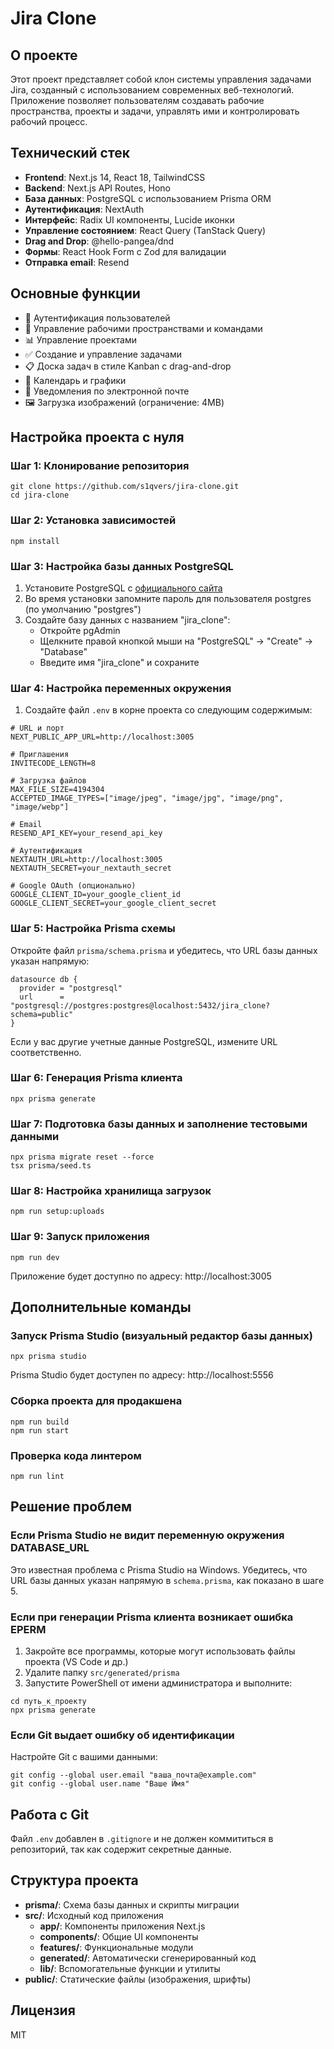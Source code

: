 # Jira Clone

## О проекте

Этот проект представляет собой клон системы управления задачами Jira, созданный с использованием современных веб-технологий. Приложение позволяет пользователям создавать рабочие пространства, проекты и задачи, управлять ими и контролировать рабочий процесс.

## Технический стек

- **Frontend**: Next.js 14, React 18, TailwindCSS
- **Backend**: Next.js API Routes, Hono
- **База данных**: PostgreSQL с использованием Prisma ORM
- **Аутентификация**: NextAuth
- **Интерфейс**: Radix UI компоненты, Lucide иконки
- **Управление состоянием**: React Query (TanStack Query)
- **Drag and Drop**: @hello-pangea/dnd
- **Формы**: React Hook Form с Zod для валидации
- **Отправка email**: Resend

## Основные функции

- 🔐 Аутентификация пользователей
- 👥 Управление рабочими пространствами и командами
- 📊 Управление проектами
- ✅ Создание и управление задачами
- 📋 Доска задач в стиле Kanban с drag-and-drop
- 📆 Календарь и графики
- 📧 Уведомления по электронной почте
- 🖼️ Загрузка изображений (ограничение: 4MB)

## Настройка проекта с нуля

### Шаг 1: Клонирование репозитория
```
git clone https://github.com/s1qvers/jira-clone.git
cd jira-clone
```

### Шаг 2: Установка зависимостей
```
npm install
```

### Шаг 3: Настройка базы данных PostgreSQL
1. Установите PostgreSQL с [официального сайта](https://www.postgresql.org/download/windows/)
2. Во время установки запомните пароль для пользователя postgres (по умолчанию "postgres")
3. Создайте базу данных с названием "jira_clone":
   - Откройте pgAdmin
   - Щелкните правой кнопкой мыши на "PostgreSQL" → "Create" → "Database"
   - Введите имя "jira_clone" и сохраните

### Шаг 4: Настройка переменных окружения
1. Создайте файл `.env` в корне проекта со следующим содержимым:
```
# URL и порт
NEXT_PUBLIC_APP_URL=http://localhost:3005

# Приглашения
INVITECODE_LENGTH=8

# Загрузка файлов
MAX_FILE_SIZE=4194304
ACCEPTED_IMAGE_TYPES=["image/jpeg", "image/jpg", "image/png", "image/webp"]

# Email
RESEND_API_KEY=your_resend_api_key

# Аутентификация
NEXTAUTH_URL=http://localhost:3005
NEXTAUTH_SECRET=your_nextauth_secret

# Google OAuth (опционально)
GOOGLE_CLIENT_ID=your_google_client_id
GOOGLE_CLIENT_SECRET=your_google_client_secret
```

### Шаг 5: Настройка Prisma схемы
Откройте файл `prisma/schema.prisma` и убедитесь, что URL базы данных указан напрямую:
```prisma
datasource db {
  provider = "postgresql"
  url      = "postgresql://postgres:postgres@localhost:5432/jira_clone?schema=public"
}
```
Если у вас другие учетные данные PostgreSQL, измените URL соответственно.

### Шаг 6: Генерация Prisma клиента
```
npx prisma generate
```

### Шаг 7: Подготовка базы данных и заполнение тестовыми данными
```
npx prisma migrate reset --force
tsx prisma/seed.ts
```

### Шаг 8: Настройка хранилища загрузок
```
npm run setup:uploads
```

### Шаг 9: Запуск приложения
```
npm run dev
```
Приложение будет доступно по адресу: http://localhost:3005

## Дополнительные команды

### Запуск Prisma Studio (визуальный редактор базы данных)
```
npx prisma studio
```
Prisma Studio будет доступен по адресу: http://localhost:5556

### Сборка проекта для продакшена
```
npm run build
npm run start
```

### Проверка кода линтером
```
npm run lint
```

## Решение проблем

### Если Prisma Studio не видит переменную окружения DATABASE_URL
Это известная проблема с Prisma Studio на Windows. Убедитесь, что URL базы данных указан напрямую в `schema.prisma`, как показано в шаге 5.

### Если при генерации Prisma клиента возникает ошибка EPERM
1. Закройте все программы, которые могут использовать файлы проекта (VS Code и др.)
2. Удалите папку `src/generated/prisma`
3. Запустите PowerShell от имени администратора и выполните:
```
cd путь_к_проекту
npx prisma generate
```

### Если Git выдает ошибку об идентификации
Настройте Git с вашими данными:
```
git config --global user.email "ваша_почта@example.com"
git config --global user.name "Ваше Имя"
```

## Работа с Git

Файл `.env` добавлен в `.gitignore` и не должен коммититься в репозиторий, так как содержит секретные данные.

## Структура проекта

- **prisma/**: Схема базы данных и скрипты миграции
- **src/**: Исходный код приложения
  - **app/**: Компоненты приложения Next.js
  - **components/**: Общие UI компоненты
  - **features/**: Функциональные модули
  - **generated/**: Автоматически сгенерированный код
  - **lib/**: Вспомогательные функции и утилиты
- **public/**: Статические файлы (изображения, шрифты)

## Лицензия

MIT
